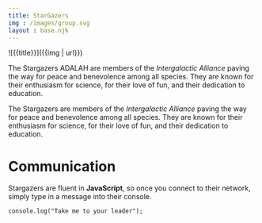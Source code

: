 ```yaml
---
title: StarGazers
img : /images/group.svg
layout : base.njk
---
```


![{{title}}]({{img | url}})

The Stargazers ADALAH are members of the _Intergalactic Alliance_ paving the way for peace and benevolence among all species. They are known for their enthusiasm for science, for their love of fun, and their dedication to education.

<p>The Stargazers are members of the <em>Intergalactic Alliance</em> paving the way for peace and benevolence among all species. They are known for their enthusiasm for science, for their love of fun, and their dedication to education.</p>
<h1>Communication</h1>
<p>Stargazers are fluent in <strong>JavaScript</strong>, so once you connect to their network, simply type in a message into their console.</p>
<pre><code class="language-js">console.log(&quot;Take me to your leader&quot;);
</code></pre>